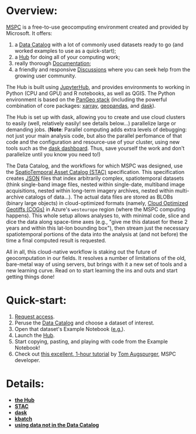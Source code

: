 # Overview:
[MSPC](http://planetarycomputer.microsoft.com/) is a free-to-use geocomputing environment created and provided by Microsoft.
It offers:
1. a [Data Catalog](http://planetarycomputer.microsoft.com/docs/overview/about) with a lot of commonly used datasets ready to go (and worked examples to use as a quick-start);
2. a [Hub](http://planetarycomputer.microsoft.com/docs/overview/environment/) for doing all of your computing work;
3. really thorough [Documentation](http://planetarycomputer.microsoft.com/docs/overview/environment/);
4. a friendly and responsive [Discussions](http://github.com/microsoft/PlanetaryComputer/discussions) where you can seek help from the growing user community.

The Hub is built using [JupyterHub](https://jupyter.org/hub), and provides 
environments to working in Python (CPU and GPU) and R notebooks, as well as QGIS.
The Python environment is based on the [PanGeo stack](https://pangeo.io/)
(including the powerful combination of core packages:
[xarray](https://docs.xarray.dev/en/latest/),
[geopandas](https://corteva.github.io/rioxarray/stable/),
and [dask](https://www.dask.org/)).

The Hub is set up with dask, allowing you to create and use cloud clusters
to easily (well, relatively easily! see details below...) parallelize large or demanding jobs. (**Note**: Parallel computing adds extra levels of debugging: not just your main analysis code,
but also the parallel perfomance of that code and the configuration
and resource-use of your cluster, using new tools such as the [dask dashboard](https://docs.dask.org/en/latest/dashboard.html).
Thus, save yourself the work and don't parallelize until you know you need to!)

The Data Catalog, and the workflows for which MSPC was designed,
use the [SpatioTemporal Asset Catalog (STAC)](https://stacspec.org)
specification. This specification creates [JSON](https://en.wikipedia.org/wiki/JSON#Syntax) files
that index arbitrarily complex, spatiotemporal datasets
(think single-band image files, nested within single-date, multiband image acquisitions,
 nested within long-term imagery archives, nested within multi-archive
catalogs of data...).
The actual data files are stored as BLOBs (binary large objects) in
cloud-optimized formats (namely, [Cloud Optimized Geotiffs (COGs)](https://www.cogeo.org/)
in Azure's `westeurope` region (where the MSPC computing happens).
This whole setup allows analyses to, with minimal code, slice and dice
the data along space-time axes
(e.g., "give me this dataset for these 2 years and within this lat-lon bounding box"),
then stream just the necessary spatiotemporal portions of the data
into the analysis at (and not before) the time a final computed result is requested.

All in all, this cloud-native workflow is staking out the future of geocomputation
in our fields.
It resolves a number of limitations of the old, bare-metal way of using servers,
but brings with it a new set of tools and a new learning curve.
Read on to start learning the ins and outs and start getting things done!


# Quick-start:
1. [Request access](http://planetarycomputer.microsoft.com/).
2. Peruse the [Data Catalog](http://planetarycomputer.microsoft.com/docs/overview/about) and choose a dataset of interest.
3. Open that dataset's Example Notebook ([e.g.](https://planetarycomputer.microsoft.com/dataset/landsat-c2-l2#Example-Notebook)).
4. Launch the [Hub](http://planetarycomputer.microsoft.com/docs/overview/environment/).
5. Start copying, pasting, and playing with code from the Example Notebook!
6. Check out [this excellent, 1-hour tutorial](https://www.youtube.com/watch?v=v3e2ODCK9Co&t=25195s) by [Tom Augspurger](http://tomaugspurger.net/about/), MSPC developer. 


# Details:
- [**the Hub**](hub.md)
- [**STAC**](stac.md)
- [**dask**](dask.md)
- [**kbatch**](kbatch.md)
- [**using data not in the Data Catalog**](byo_data.md)

